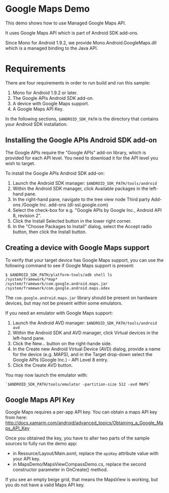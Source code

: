 Google Maps Demo
================

This demo shows how to use Managed Google Maps API.

It uses Google Maps API which is part of Android SDK add-ons.

Since Mono for Android 1.9.2, we provide Mono.Android.GoogleMaps.dll which
is a managed binding to the Java API.

Requirements
============

There are four requirements in order to run build and run this sample:

 1. Mono for Android 1.9.2 or later.
 2. The Google APIs Android SDK add-on.
 3. A device with Google Maps support.
 4. A Google Maps API Key.

In the following sections, `$ANDROID_SDK_PATH` is the directory that contains
your Android SDK installation.

Installing the Google APIs Android SDK add-on
---------------------------------------------

The Google APIs require the "Google APIs" add-on library, which is provided
for each API level. You need to download it for the API level you wish to
target.

To install the Google APIs Android SDK add-on:

 1. Launch the Android SDK manager:
        `$ANDROID_SDK_PATH/tools/android`
 2. Within the Android SDK manager, click Available packages
    in the left-hand pane.
 3. In the right-hand pane, navigate to the tree view node Third party
    Add-ons /Google Inc. add-ons (dl-ssl.google.com)
 4. Select the check-box for e.g. "Google APIs by Google Inc., Android API
    8, revision 2".
 5. Click the Install Selected button in the lower right corner.
 6. In the "Choose Packages to Install" dialog, select the Accept
    radio button, then click the Install button.

Creating a device with Google Maps support
------------------------------------------

To verify that your target device has Google Maps support, you can use
the following command to see if Google Maps support is present:

    $ $ANDROID_SDK_PATH/platform-tools/adb shell ls /system/framework/*map*
    /system/framework/com.google.android.maps.jar
    /system/framework/com.google.android.maps.odex

The `com.google.android.maps.jar` library should be present on
hardware devices, but may not be present within some emulators.

If you need an emulator with Google Maps support:

 1. Launch the Android AVD manager:
        `$ANDROID_SDK_PATH/tools/android avd`
 2. Within the Android SDK and AVD manager, click Virtual devices
    in the left-hand pane.
 3. Click the New... button on the right-hande side.
 4. In the Create new Android Virtual Device (AVD) dialog, provide a
    name for the device (e.g. MAPS), and in the Target drop-down
    select the Google APIs (Google Inc.) - API Level 8 entry.
 5. Click the Create AVD button.

You may now launch the emulator with:

    `$ANDROID_SDK_PATH/tools/emulator -partition-size 512 -avd MAPS`

Google Maps API Key
-------------------

Google Maps requires a per-app API key.  You can obtain a maps API key from here:
http://docs.xamarin.com/android/advanced_topics/Obtaining_a_Google_Maps_API_Key

Once you obtained the key, you have to alter two parts of the sample sources to fully
run the demo app:

  * in Resource/Layout/Main.axml, replace the `apiKey` attribute value with your API key.
  * in MapsDemo/MapsViewCompassDemo.cs, replace the second constructor parameter
    in OnCreate() method.

If you see an empty beige grid, that means the MapsView is working, but you do not
have a valid Maps API key.
